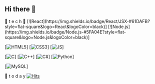 ## Hi there 👋

<!--
**gowjr1216/gowjr1216** is a ✨ _special_ ✨ repository because its `README.md` (this file) appears on your GitHub profile.

Here are some ideas to get you started:

- 🔭 I’m currently working on ...
- 🌱 I’m currently learning ...
- 👯 I’m looking to collaborate on ...
- 🤔 I’m looking for help with ...
- 💬 Ask me about ...
- 📫 How to reach me: ...
- 😄 Pronouns: ...
- ⚡ Fun fact: ...
-->

<div aligh="center">
🌻 t e c h 🌻
[![React](https://img.shields.io/badge/React/JSX-#61DAFB?style=flat-square&logo=React&logoColor=black)]
[![Node.js](https://img.shields.io/badge/Node.js-#5FA04E?style=flat-square&logo=Node.js&logoColor=black)]

[![HTML5](https://img.shields.io/badge/HTML5-#E34F26?style=flat-square&logo=HTML5&logoColor=black)]
[![CSS3](https://img.shields.io/badge/CSS-#1572B6?style=flat-square&logo=CSS3&logoColor=black)]
[![JS](https://img.shields.io/badge/JavaScript-#F7DF1E?style=flat-square&logo=JavaScript&logoColor=black)]

[![C](https://img.shields.io/badge/C-#A8B9CC?style=flat-square&logo=C&logoColor=black)]
[![C++](https://img.shields.io/badge/C++-#00599C?style=flat-square&logo=C++&logoColor=black)]
[![C#](https://img.shields.io/badge/C#-#512BD4?style=flat-square&logo=C#&logoColor=black)]
[![Python](https://img.shields.io/badge/Python-#3776AB?style=flat-square&logo=Python&logoColor=black)]

[![MySQL](https://img.shields.io/badge/MySQL-#4479A1?style=flat-square&logo=MySQL&logoColor=black)]


📌 t o d a y
[![Hits](https://hits.seeyoufarm.com/api/count/incr/badge.svg?url=https%3A%2F%2Fgithub.com%2Fgowjr1216&count_bg=%23EC1818&title_bg=%23080808&icon=&icon_color=%23E7E7E7&title=hits&edge_flat=false)](https://hits.seeyoufarm.com)
</div>
